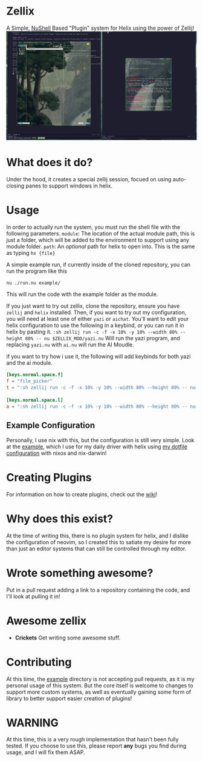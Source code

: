 # Zellix
A Simple, [NuShell](https://nushell.sh) Based "Plugin" system for Helix using the power of Zellij!
![screenshot](screenshot.png)

# What does it do?
Under the hood, it creates a special zellij session, focued on using auto-closing panes to support windows in helix.

# Usage
In order to actually run the system, you must run the shell file with the following parameters.
`module`: The location of the actual module path, this is just a folder, which will be added to the environment to support using any module folder.
`path`: An *optional* path for helix to open into. This is the same as typing `hx {file}`

A simple example run, if currently inside of the cloned repository, you can run the program like this 
```nu
nu ./run.nu example/
```
This will run the code with the example folder as the module.

If you just want to try out zellix, clone the repository, ensure you have `zellij` and `helix` installed.
Then, if you want to try out my configuration, you will need at least one of either `yazi` or `aichat`.
You'll want to edit your helix configuration to use the following in a keybind, or you can run it in helix by pasting it.
`:sh zellij run -c -f -x 10% -y 10% --width 80% --height 80% -- nu $ZELLIX_MOD/yazi.nu` Will run the yazi program, and replacing `yazi.nu` with `ai.nu`
will run the AI Moudle.

if you want to try how i use it, the following will add keybinds for both yazi and the ai module.
```toml
[keys.normal.space.f]
f = "file_picker"
t = ":sh zellij run -c -f -x 10% -y 10% --width 80% --height 80% -- nu $ZELLIX_MOD/yazi.nu"

[keys.normal.space.l]
a = ":sh zellij run -c -f -x 10% -y 10% --width 80% --height 80% -- nu $ZELLIX_MOD/ai.nu"
```

## Example Configuration
Personally, I use nix with this, but the configuration is still very simple.
Look at the [example](example), which I use for my daily driver with helix using 
[my dotfile configuration](https://github.com/TheEmeraldBee/PixelNix) with nixos and nix-darwin!

# Creating Plugins
For information on how to create plugins, check out the [wiki](https://github.com/TheEmeraldBee/zellix/wiki)!

# Why does this exist?
At the time of writing this, there is no plugin system for helix, and I dislike the configuration of neovim,
so I created this to satiate my desire for more than just an editor systems that can still be controlled through my editor.

# Wrote something awesome?
Put in a pull request adding a link to a repository containing the code, and I'll look at pulling it in!

# Awesome zellix
- **Crickets** Get writing some awesome stuff.

# Contributing
At this time, the [example](example) directory is not accepting pull requests,
as it is my personal usage of this system. But the core itself is welcome to changes to support more custom systems, as well
as eventually gaining some form of library to better support easier creation of plugins!

# WARNING
At this time, this is a very rough implementation that hasn't been fully tested. 
If you choose to use this, please report **any** bugs you find during usage, and I will fix them ASAP.
